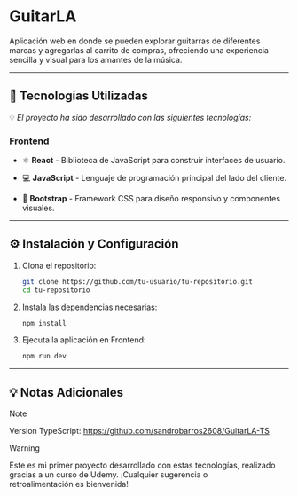 # GuitarLA
Aplicación web en donde se pueden explorar guitarras de diferentes marcas y agregarlas al carrito de compras, ofreciendo una experiencia sencilla y visual para los amantes de la música.

---

## 🚀 Tecnologías Utilizadas
💡 *El proyecto ha sido desarrollado con las siguientes tecnologías:*

### Frontend
- ⚛ **React** - Biblioteca de JavaScript para construir interfaces de usuario.

- 💻 **JavaScript** - Lenguaje de programación principal del lado del cliente.

- 🎨 **Bootstrap** - Framework CSS para diseño responsivo y componentes visuales.

---

## ⚙ Instalación y Configuración  

1. Clona el repositorio:  

    ```bash
   git clone https://github.com/tu-usuario/tu-repositorio.git
   cd tu-repositorio

2. Instala las dependencias necesarias:
    ```bash
   npm install

3. Ejecuta la aplicación en Frontend:
    ```bash
   npm run dev
---

## 💡 Notas Adicionales

> [!NOTE] 
>  Version TypeScript: https://github.com/sandrobarros2608/GuitarLA-TS

> [!WARNING] 
>  Este es mi primer proyecto desarrollado con estas tecnologías, realizado gracias a un curso de Udemy. ¡Cualquier sugerencia o retroalimentación es bienvenida!